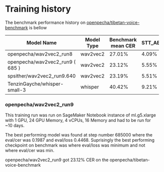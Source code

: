 
# Training history

The benchmark performance history on [openpecha/tibetan-voice-benchmark](https://huggingface.co/datasets/openpecha/tibetan-voice-benchmark) is bellow

|Model Name	|Model Type	|Benchmark mean CER	|STT_AB 	|STT_CS	|STT_MV	|STT_NS	|STT_TT|
|-----------|-----------|-------------------|-----------|-------|-------|-------|------|
|openpecha/wav2vec2_run8	    |wav2vec2	|27.01%	|4.09%	|41.45%	|42.05%	|27.43%	|14.73%|
|openpecha/wav2vec2_run9 ( 685 )|wav2vec2	|23.12%	|5.55%	|35.68%	|35.58%	|22.96%	|11.20%|
|spsither/wav2vec2_run9.640	    |wav2vec2	|23.19%	|5.51%	|35.79%	|35.86%	|23.00%	|23.00%|
|TenzinGayche/whisper-small-3	|whisper	|40.42%	|9.21%	|51.00%	|80.67%	|34.71%	|22.64%|

### openpecha/wav2vec2_run9

This training run was run on SageMaker Notebook instance of 
ml.g5.xlarge with 1 GPU, 24 GPU Memory, 4 vCPUs, 16 Memory
and had to be run for ~10 days.

The best performing model was found at step number 685000 where the eval/cer was 0.1987 and eval/loss 0.4468. Suprisingly the best performing checkpoint on benchmark was where eval/loss was minimum and not where eval/cer was min.

openpecha/wav2vec2_run9 got 23.12% CER on the openpecha/tibetan-voice-benchmark
